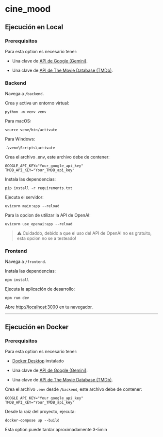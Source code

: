 # cine_mood

## Ejecución en Local

### Prerequisitos

Para esta option es necesario tener:

+ Una clave de [API de Google (Gemini)](https://aistudio.google.com/api-keys).

+ Una clave de [API de The Movie Database (TMDb)](https://www.themoviedb.org/settings/api).


### Backend
Navega a ```/backend```.

Crea y activa un entorno virtual: 
```
python -m venv venv
```
Para macOS:
```
source venv/bin/activate
```
Para Windows:
```
.\venv\Scripts\activate
```

Crea el archivo .env, este archivo debe de contener:
```
GOOGLE_API_KEY="Your_google_api_key"
TMDB_API_KEY="Your_TMDB_api_key"
```

Instala las dependencias: 
```
pip install -r requirements.txt
```

Ejecuta el servidor: 
```
uvicorn main:app --reload
```

Para la opcion de utilizar la API de OpenAI:
```
uvicorn use_openai:app --reload
```
> :warning: Cuidaddo, debido a que el uso del API de OpenAI no es gratuito, esta opcion no se a testeado!
   

### Frontend

Navega a ```/frontend```.


Instala las dependencias:

```
npm install
```

Ejecuta la aplicación de desarrollo:

```
npm run dev
```

Abre [http://localhost:3000](http://localhost:3000/) en tu navegador.


---

## Ejecución en Docker

### Prerequisitos

Para esta option es necesario tener:

+ [Docker Desktop](https://www.docker.com/products/docker-desktop/) instalado

+ Una clave de [API de Google (Gemini)](https://aistudio.google.com/api-keys).

+ Una clave de [API de The Movie Database (TMDb)](https://www.themoviedb.org/settings/api).


Crea el archivo ```.env``` desde ```/backend```, este archivo debe de contener:
```
GOOGLE_API_KEY="Your_google_api_key"
TMDB_API_KEY="Your_TMDB_api_key"
```

Desde la raiz del proyecto, ejecuta:
```
docker-compose up --build
```

Esta option puede tardar aproximadamente 3-5min
